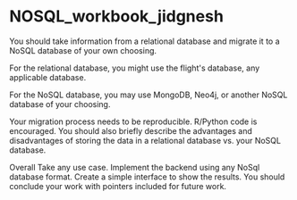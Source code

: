 # NOSQL_workbook_jidgnesh

You should take information from a relational database and migrate it to a NoSQL database of your own choosing.

For the relational database, you might use the flight's database, any applicable database.

For the NoSQL database, you may use MongoDB, Neo4j, or another NoSQL database of your choosing.

Your migration process needs to be reproducible. R/Python code is encouraged. You should also briefly describe the advantages and disadvantages of storing the data in a relational database vs. your NoSQL database.

Overall Take any use case.  Implement the backend using any NoSql database format. Create a simple interface to show the results. You should conclude your work with pointers included for future work.
